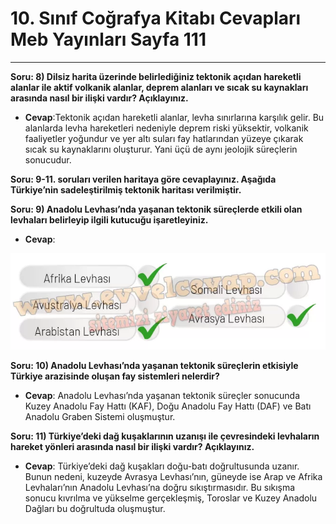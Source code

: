 # 10. Sınıf Coğrafya Kitabı Cevapları Meb Yayınları Sayfa 111

---

**Soru: 8) Dilsiz harita üzerinde belirlediğiniz tektonik açıdan hareketli alanlar ile aktif volkanik alanlar, deprem alanları ve sıcak su kaynakları arasında nasıl bir ilişki vardır? Açıklayınız.**

-   **Cevap**:Tektonik açıdan hareketli alanlar, levha sınırlarına karşılık gelir. Bu alanlarda levha hareketleri nedeniyle deprem riski yüksektir, volkanik faaliyetler yoğundur ve yer altı suları fay hatlarından yüzeye çıkarak sıcak su kaynaklarını oluşturur. Yani üçü de aynı jeolojik süreçlerin sonucudur.

**Soru: 9-11. soruları verilen haritaya göre cevaplayınız. Aşağıda Türkiye’nin sadeleştirilmiş tektonik haritası verilmiştir.**

**Soru: 9) Anadolu Levhası’nda yaşanan tektonik süreçlerde etkili olan levhaları belirleyip ilgili kutucuğu işaretleyiniz.**

-   **Cevap**:

![Image 1](./image_1.webp)

**Soru: 10) Anadolu Levhası’nda yaşanan tektonik süreçlerin etkisiyle Türkiye arazisinde oluşan fay sistemleri nelerdir?**

-   **Cevap**: Anadolu Levhası’nda yaşanan tektonik süreçler sonucunda Kuzey Anadolu Fay Hattı (KAF), Doğu Anadolu Fay Hattı (DAF) ve Batı Anadolu Graben Sistemi oluşmuştur.

**Soru: 11) Türkiye’deki dağ kuşaklarının uzanışı ile çevresindeki levhaların hareket yönleri arasında nasıl bir ilişki vardır? Açıklayınız.**

-   **Cevap**: Türkiye’deki dağ kuşakları doğu-batı doğrultusunda uzanır. Bunun nedeni, kuzeyde Avrasya Levhası’nın, güneyde ise Arap ve Afrika Levhaları’nın Anadolu Levhası’na doğru sıkıştırmasıdır. Bu sıkışma sonucu kıvrılma ve yükselme gerçekleşmiş, Toroslar ve Kuzey Anadolu Dağları bu doğrultuda oluşmuştur.